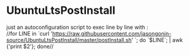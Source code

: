 # UbuntuLtsPostInstall
just an autoconfiguration script to exec line by line with :  
//for LINE in \`curl 'https://raw.githubusercontent.com/jasongonin-source/UbuntuLtsPostInstall/master/postInstall.sh' \`; do  \`$LINE\`; | awk {'print $2'}; done//
